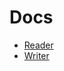 # Docs #
- [Reader](https://ocaml.janestreet.com/ocaml-core/111.28.00/doc/async/#Std.Reader)
- [Writer](https://ocaml.janestreet.com/ocaml-core/111.28.00/doc/async/#Std.Writer)

